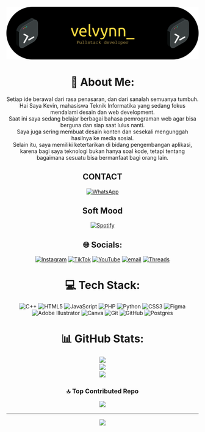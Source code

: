 ![laodekevin](img/github-header-banner%20(2).png)

<!--
**laodekevin/laodekevin** is a ✨ _special_ ✨ repository because its `README.md` (this file) appears on your GitHub profile.

Here are some ideas to get you started:

- 🔭 I’m currently working on ...
- 🌱 I’m currently learning ...
- 👯 I’m looking to collaborate on ...
- 🤔 I’m looking for help with ...
- 💬 Ask me about ...
- 📫 How to reach me: ...
- 😄 Pronouns: ...
- ⚡ Fun fact: ...
-->
<div style="text-align:center;">





# 💫 About Me:
Setiap ide berawal dari rasa penasaran, dan dari sanalah semuanya tumbuh.<br>Hai Saya Kevin, mahasiswa Teknik Informatika yang sedang fokus mendalami desain dan web development.<br>Saat ini saya sedang belajar berbagai bahasa pemrograman web agar bisa berguna dan siap saat lulus nanti.<br>Saya juga sering membuat desain konten dan sesekali mengunggah hasilnya ke media sosial.<br>Selain itu, saya memiliki ketertarikan di bidang pengembangan aplikasi, karena bagi saya teknologi bukan hanya soal kode, tetapi tentang bagaimana sesuatu bisa bermanfaat bagi orang lain.

## CONTACT
[![WhatsApp](https://img.shields.io/badge/WhatsApp-25D366?style=for-the-badge&logo=whatsapp&logoColor=white)](https://wa.me/6282296650035)

## Soft Mood
[![Spotify](https://img.shields.io/badge/Spotify-%231DB954.svg?logo=Spotify&logoColor=white)](https://open.spotify.com/user/31dyupju2aijkcj5xoaw6a5hxszq?si=5dofu0W4Rjyd1cqiRgxCLQ)


## 🌐 Socials:
[![Instagram](https://img.shields.io/badge/Instagram-%23E4405F.svg?logo=Instagram&logoColor=white)](https://instagram.com/velvynn_) [![TikTok](https://img.shields.io/badge/TikTok-%23000000.svg?logo=TikTok&logoColor=white)](https://tiktok.com/@velvynn_) [![YouTube](https://img.shields.io/badge/YouTube-%23FF0000.svg?logo=YouTube&logoColor=white)](https://youtube.com/@@laodekevin_eb4wr) [![email](https://img.shields.io/badge/Email-D14836?logo=gmail&logoColor=white)](mailto:laodekevin10@gmail.com) [![Threads](https://img.shields.io/badge/Threads-%23000000.svg?logo=Threads&logoColor=white)](https://www.threads.com/@velvynn_)



# 💻 Tech Stack:
![C++](https://img.shields.io/badge/c++-%2300599C.svg?logo=c%2B%2B&logoColor=white)
![HTML5](https://img.shields.io/badge/html5-%23E34F26.svg?logo=html5&logoColor=white)
![JavaScript](https://img.shields.io/badge/javascript-%23323330.svg?logo=javascript&logoColor=%23F7DF1E)
![PHP](https://img.shields.io/badge/php-%23777BB4.svg?logo=php&logoColor=white)
![Python](https://img.shields.io/badge/python-3670A0.svg?logo=python&logoColor=ffdd54)
![CSS3](https://img.shields.io/badge/css3-%231572B6.svg?logo=css3&logoColor=white)
![Figma](https://img.shields.io/badge/figma-%23F24E1E.svg?logo=figma&logoColor=white)
![Adobe Illustrator](https://img.shields.io/badge/adobe%20illustrator-%23FF9A00.svg?logo=adobe%20illustrator&logoColor=white)
![Canva](https://img.shields.io/badge/Canva-%2300C4CC.svg?logo=Canva&logoColor=white)
![Git](https://img.shields.io/badge/git-%23F05033.svg?logo=git&logoColor=white)
![GitHub](https://img.shields.io/badge/github-%23121011.svg?logo=github&logoColor=white)
![Postgres](https://img.shields.io/badge/postgres-%23316192.svg?logo=postgresql&logoColor=white)

# 📊 GitHub Stats:
![](https://github-readme-stats.vercel.app/api?username=laodekevin&theme=dark&hide_border=false&include_all_commits=true&count_private=true)<br/>
![](https://nirzak-streak-stats.vercel.app/?user=laodekevin&theme=dark&hide_border=false)<br/>
![](https://github-readme-stats.vercel.app/api/top-langs/?username=laodekevin&theme=dark&hide_border=false&include_all_commits=true&count_private=true&layout=compact)


### 🔝 Top Contributed Repo
![](https://github-contributor-stats.vercel.app/api?username=laodekevin&limit=5&theme=dark&combine_all_yearly_contributions=true)

---
[![](https://visitcount.itsvg.in/api?id=laodekevin&icon=0&color=0)](https://visitcount.itsvg.in)

<!-- Proudly created with GPRM ( https://gprm.itsvg.in ) -->

</div>

